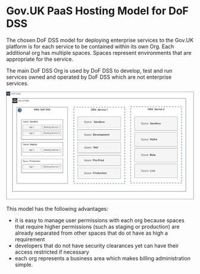 # Gov.UK PaaS Hosting Model for DoF DSS

The chosen DoF DSS model for deploying enterprise services to the Gov.UK platform is for each service to be contained within its own Org. Each additional org has multiple spaces. Spaces represent environments that are appropriate for the service.

The main DoF DSS Org is used by DoF DSS to develop, test and run services owned and operated by DoF DSS which are not enterprise services.

![DoF DSS Hosting model](/docs/images/GovUKPaaS-Model-Simple.png)

This model has the following advantages:

* it is easy to manage user permissions with each org because spaces that require higher permissions (such as staging or production) are already separated from other spaces that do ot have as high a requirement
* developers that do not have security clearances yet can have their access restricted if necessary
* each org represents a business area which makes billing administration simple.

